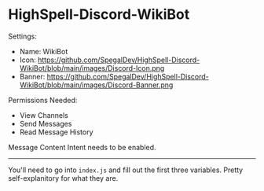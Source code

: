 # HighSpell-Discord-WikiBot

Settings:
* Name: WikiBot
* Icon: https://github.com/SpegalDev/HighSpell-Discord-WikiBot/blob/main/images/Discord-Icon.png
* Banner: https://github.com/SpegalDev/HighSpell-Discord-WikiBot/blob/main/images/Discord-Banner.png

Permissions Needed:
* View Channels
* Send Messages
* Read Message History

Message Content Intent needs to be enabled.

----------

You'll need to go into `index.js` and fill out the first three variables. Pretty self-explanitory for what they are.
